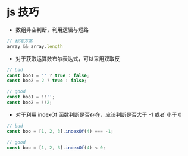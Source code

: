 # js 技巧

- 数组非空判断，利用逻辑与短路
```javascript
// 标准方案
array && array.length
```

- 对于获取运算数布尔表达式，可以采用双取反
```javascript
// bad
const boo1 = '' ? true : false;
const boo2 = 2 ? true : false;

// good
const boo1 = !!'';
const boo2 = !!2;
```

- 对于利用 indexOf 函数判断是否存在，应该判断是否大于 -1 或者 小于 0
```javascript
// bad
const boo = [1, 2, 3].indexOf(4) === -1;

// good
const boo = [1, 2, 3].indexOf(4) < 0;
```